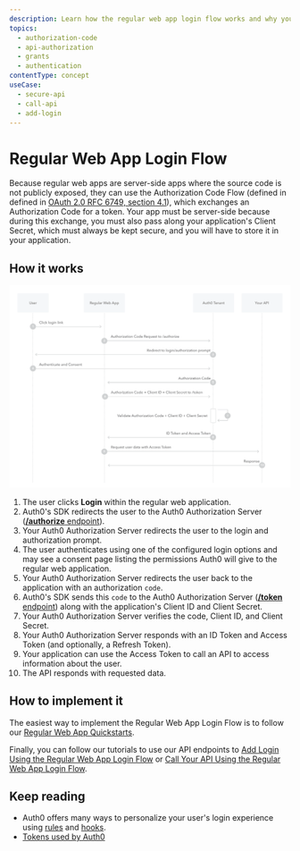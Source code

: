 ```yaml
---
description: Learn how the regular web app login flow works and why you should use it for regular web apps.
topics:
  - authorization-code
  - api-authorization
  - grants
  - authentication
contentType: concept
useCase:
  - secure-api
  - call-api
  - add-login
---
```

# Regular Web App Login Flow

Because regular web apps are server-side apps where the source code is not publicly exposed, they can use the Authorization Code Flow (defined in defined in [OAuth 2.0 RFC 6749, section 4.1](https://tools.ietf.org/html/rfc6749#section-4.1)), which exchanges an Authorization Code for a token. Your app must be server-side because during this exchange, you must also pass along your application's Client Secret, which must always be kept secure, and you will have to store it in your application.


## How it works

![Regular Web App Login Flow Authentication Sequence](/media/articles/flows/concepts/auth-sequence-regular-web-app-login-flow.png)


1. The user clicks **Login** within the regular web application.
2. Auth0's SDK redirects the user to the Auth0 Authorization Server ([**/authorize** endpoint](/api/authentication#authorization-code-grant)).
3. Your Auth0 Authorization Server redirects the user to the login and authorization prompt.
4. The user authenticates using one of the configured login options and may see a consent page listing the permissions Auth0 will give to the regular web application.
5. Your Auth0 Authorization Server redirects the user back to the application with an authorization `code`.
6. Auth0's SDK sends this `code` to the Auth0 Authorization Server ([**/token** endpoint](/api/authentication?http#authorization-code)) along with the application's Client ID and Client Secret.
7. Your Auth0 Authorization Server verifies the code, Client ID, and Client Secret.
8. Your Auth0 Authorization Server responds with an ID Token and Access Token (and optionally, a Refresh Token).
9. Your application can use the Access Token to call an API to access information about the user.
10. The API responds with requested data.


## How to implement it

The easiest way to implement the Regular Web App Login Flow is to follow our [Regular Web App Quickstarts](/quickstart/webapp).

Finally, you can follow our tutorials to use our API endpoints to [Add Login Using the Regular Web App Login Flow](/flows/guides/regular-web-app-login-flow/add-login-using-regular-web-app-login-flow) or [Call Your API Using the Regular Web App Login Flow](/flows/guides/regular-web-app-login-flow/call-api-using-regular-web-app-login-flow).

## Keep reading

- Auth0 offers many ways to personalize your user's login experience using [rules](/rules) and [hooks](/hooks).
- [Tokens used by Auth0](/tokens)
